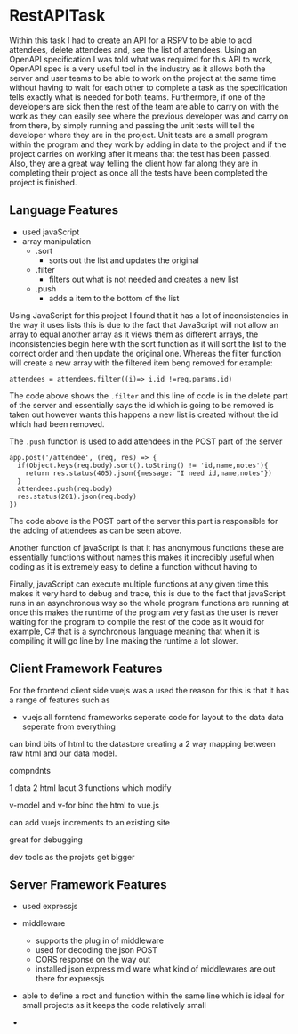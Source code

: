 RestAPITask
===========

Within this task I had to create an API for a RSPV to be able to add attendees, delete attendees and, see the list of attendees. Using an OpenAPI specification I was told what was required for this API to work, OpenAPI spec is a very useful tool in the industry as it allows both the server and user teams to be able to work on the project at the same time without having to wait for each other to complete a task as the specification tells exactly what is needed for both teams. Furthermore, if one of the developers are sick then the rest of the team are able to carry on with the work as they can easily see where the previous developer was and carry on from there, by simply running and passing the unit tests will tell the developer where they are in the project. Unit tests are a small program within the program and they work by adding in data to the project and if the project carries on working after it means that the test has been passed. Also, they are a great way telling the client how far along they are in completing their project as once all the tests have been completed the project is finished. 

Language Features
------------------

- used javaScript 
- array manipulation
    - .sort
        - sorts out the list and updates the original 
    - .filter
        - filters out what is not needed and creates a new list
    - .push 
        - adds a item to the bottom of the list 

Using JavaScript for this project I found that it has a lot of inconsistencies in the way it uses lists this is due to the fact that JavaScript will not allow an array to equal another array as it views them as different arrays, the inconsistencies begin here with the sort function as it will sort the list to the correct order and then update the original one. Whereas the filter function will create a new array with the filtered item beng removed for example:

```
attendees = attendees.filter((i)=> i.id !=req.params.id)
```

The code above shows the ```.filter``` and this line of code is in the delete part of the server and essentially says the id which is going to be removed is taken out however wants this happens a new list is created without the id which had been removed. 

The ```.push``` function is used to add attendees in the POST part of the server

```
app.post('/attendee', (req, res) => {
  if(Object.keys(req.body).sort().toString() != 'id,name,notes'){
    return res.status(405).json({message: "I need id,name,notes"})
  }
  attendees.push(req.body)
  res.status(201).json(req.body)
})
```

The code above is the POST part of the server this part is responsible for the adding of attendees as can be seen above.

Another function of javaScript is that it has anonymous functions these are essentially functions without names this makes it incredibly useful when coding as it is extremely easy to define a function without having to 

Finally, javaScript can execute multiple functions at any given time this makes it very hard to debug and trace, this is due to the fact that javaScript runs in an asynchronous way so the whole program functions are running at once this makes the runtime of the program very fast as the user is never waiting for the program to compile the rest of the code as it would for example, C# that is a synchronous language meaning that when it is compiling it will go line by line making the runtime a lot slower.

Client Framework Features
-------------------------

For the frontend client side vuejs was a used the reason for this is that it has a range of features such as 
 

- vuejs
all forntend  frameworks seperate code for layout to the data 
data seperate from everything 

can bind bits of html to the datastore creating a 2 way mapping between raw html and our data model. 

compndnts 

1 data
2 html laout
3 functions which modify    

v-model and v-for bind the html to vue.js

can add vuejs increments to an existing site 

great for debugging 

dev tools as the projets get bigger

Server Framework Features
-------------------------

- used expressjs
- middleware
    - supports the plug in of middleware
    - used for decoding the json POST
    - CORS response on the way out 
    - installed json express mid ware 
    what kind of middlewares are out there for expressjs

- able to define a root and function within the same line which is ideal for small projects as it keeps the code relatively small  
- 


